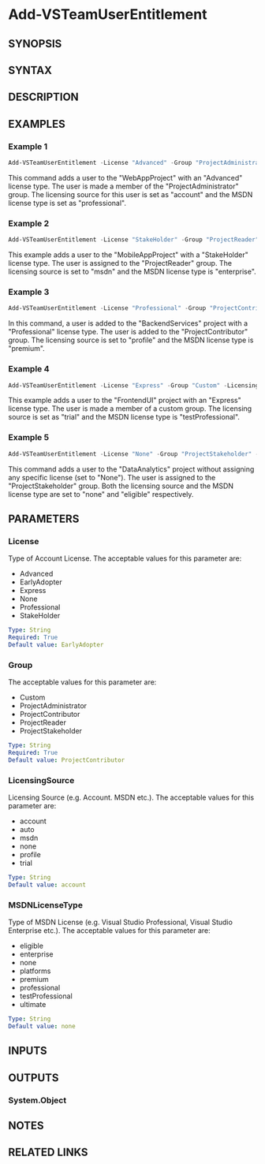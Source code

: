 <!-- #include "./common/header.md" -->

# Add-VSTeamUserEntitlement

## SYNOPSIS

<!-- #include "./synopsis/Add-VSTeamUserEntitlement.md" -->

## SYNTAX

## DESCRIPTION

<!-- #include "./synopsis/Add-VSTeamUserEntitlement.md" -->

## EXAMPLES

### Example 1

```powershell
Add-VSTeamUserEntitlement -License "Advanced" -Group "ProjectAdministrator" -LicensingSource "account" -MSDNLicenseType "professional" -ProjectName "WebAppProject"
```
This command adds a user to the "WebAppProject" with an "Advanced" license type. The user is made a member of the "ProjectAdministrator" group. The licensing source for this user is set as "account" and the MSDN license type is set as "professional".

### Example 2

```powershell
Add-VSTeamUserEntitlement -License "StakeHolder" -Group "ProjectReader" -LicensingSource "msdn" -MSDNLicenseType "enterprise" -ProjectName "MobileAppProject"
```
This example adds a user to the "MobileAppProject" with a "StakeHolder" license type. The user is assigned to the "ProjectReader" group. The licensing source is set to "msdn" and the MSDN license type is "enterprise".

### Example 3

```powershell
Add-VSTeamUserEntitlement -License "Professional" -Group "ProjectContributor" -LicensingSource "profile" -MSDNLicenseType "premium" -ProjectName "BackendServices"
```
In this command, a user is added to the "BackendServices" project with a "Professional" license type. The user is added to the "ProjectContributor" group. The licensing source is set to "profile" and the MSDN license type is "premium".

### Example 4

```powershell
Add-VSTeamUserEntitlement -License "Express" -Group "Custom" -LicensingSource "trial" -MSDNLicenseType "testProfessional" -ProjectName "FrontendUI"
```
This example adds a user to the "FrontendUI" project with an "Express" license type. The user is made a member of a custom group. The licensing source is set as "trial" and the MSDN license type is "testProfessional".

### Example 5

```powershell
Add-VSTeamUserEntitlement -License "None" -Group "ProjectStakeholder" -LicensingSource "none" -MSDNLicenseType "eligible" -ProjectName "DataAnalytics"
```
This command adds a user to the "DataAnalytics" project without assigning any specific license (set to "None"). The user is assigned to the "ProjectStakeholder" group. Both the licensing source and the MSDN license type are set to "none" and "eligible" respectively.

## PARAMETERS

### License

Type of Account License. The acceptable values for this parameter are:

- Advanced
- EarlyAdopter
- Express
- None
- Professional
- StakeHolder

```yaml
Type: String
Required: True
Default value: EarlyAdopter
```

### Group

The acceptable values for this parameter are:

- Custom
- ProjectAdministrator
- ProjectContributor
- ProjectReader
- ProjectStakeholder

```yaml
Type: String
Required: True
Default value: ProjectContributor
```

### LicensingSource

Licensing Source (e.g. Account. MSDN etc.). The acceptable values for this parameter are:

- account
- auto
- msdn
- none
- profile
- trial

```yaml
Type: String
Default value: account
```

### MSDNLicenseType

Type of MSDN License (e.g. Visual Studio Professional, Visual Studio Enterprise etc.). The acceptable values for this parameter are:

- eligible
- enterprise
- none
- platforms
- premium
- professional
- testProfessional
- ultimate

```yaml
Type: String
Default value: none
```

<!-- #include "./params/projectName.md" -->

## INPUTS

## OUTPUTS

### System.Object

## NOTES

<!-- #include "./common/prerequisites.md" -->

## RELATED LINKS

